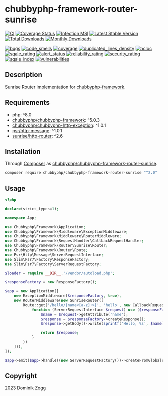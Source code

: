 # chubbyphp-framework-router-sunrise

[![CI](https://github.com/chubbyphp/chubbyphp-framework-router-sunrise/workflows/CI/badge.svg?branch=master)](https://github.com/chubbyphp/chubbyphp-framework-router-sunrise/actions?query=workflow%3ACI)
[![Coverage Status](https://coveralls.io/repos/github/chubbyphp/chubbyphp-framework-router-sunrise/badge.svg?branch=master)](https://coveralls.io/github/chubbyphp/chubbyphp-framework-router-sunrise?branch=master)
[![Infection MSI](https://badge.stryker-mutator.io/github.com/chubbyphp/chubbyphp-framework-router-sunrise/master)](https://dashboard.stryker-mutator.io/reports/github.com/chubbyphp/chubbyphp-framework-router-sunrise/master)
[![Latest Stable Version](https://poser.pugx.org/chubbyphp/chubbyphp-framework-router-sunrise/v/stable.png)](https://packagist.org/packages/chubbyphp/chubbyphp-framework-router-sunrise)
[![Total Downloads](https://poser.pugx.org/chubbyphp/chubbyphp-framework-router-sunrise/downloads.png)](https://packagist.org/packages/chubbyphp/chubbyphp-framework-router-sunrise)
[![Monthly Downloads](https://poser.pugx.org/chubbyphp/chubbyphp-framework-router-sunrise/d/monthly)](https://packagist.org/packages/chubbyphp/chubbyphp-framework-router-sunrise)

[![bugs](https://sonarcloud.io/api/project_badges/measure?project=chubbyphp_chubbyphp-framework-router-sunrise&metric=bugs)](https://sonarcloud.io/dashboard?id=chubbyphp_chubbyphp-framework-router-sunrise)
[![code_smells](https://sonarcloud.io/api/project_badges/measure?project=chubbyphp_chubbyphp-framework-router-sunrise&metric=code_smells)](https://sonarcloud.io/dashboard?id=chubbyphp_chubbyphp-framework-router-sunrise)
[![coverage](https://sonarcloud.io/api/project_badges/measure?project=chubbyphp_chubbyphp-framework-router-sunrise&metric=coverage)](https://sonarcloud.io/dashboard?id=chubbyphp_chubbyphp-framework-router-sunrise)
[![duplicated_lines_density](https://sonarcloud.io/api/project_badges/measure?project=chubbyphp_chubbyphp-framework-router-sunrise&metric=duplicated_lines_density)](https://sonarcloud.io/dashboard?id=chubbyphp_chubbyphp-framework-router-sunrise)
[![ncloc](https://sonarcloud.io/api/project_badges/measure?project=chubbyphp_chubbyphp-framework-router-sunrise&metric=ncloc)](https://sonarcloud.io/dashboard?id=chubbyphp_chubbyphp-framework-router-sunrise)
[![sqale_rating](https://sonarcloud.io/api/project_badges/measure?project=chubbyphp_chubbyphp-framework-router-sunrise&metric=sqale_rating)](https://sonarcloud.io/dashboard?id=chubbyphp_chubbyphp-framework-router-sunrise)
[![alert_status](https://sonarcloud.io/api/project_badges/measure?project=chubbyphp_chubbyphp-framework-router-sunrise&metric=alert_status)](https://sonarcloud.io/dashboard?id=chubbyphp_chubbyphp-framework-router-sunrise)
[![reliability_rating](https://sonarcloud.io/api/project_badges/measure?project=chubbyphp_chubbyphp-framework-router-sunrise&metric=reliability_rating)](https://sonarcloud.io/dashboard?id=chubbyphp_chubbyphp-framework-router-sunrise)
[![security_rating](https://sonarcloud.io/api/project_badges/measure?project=chubbyphp_chubbyphp-framework-router-sunrise&metric=security_rating)](https://sonarcloud.io/dashboard?id=chubbyphp_chubbyphp-framework-router-sunrise)
[![sqale_index](https://sonarcloud.io/api/project_badges/measure?project=chubbyphp_chubbyphp-framework-router-sunrise&metric=sqale_index)](https://sonarcloud.io/dashboard?id=chubbyphp_chubbyphp-framework-router-sunrise)
[![vulnerabilities](https://sonarcloud.io/api/project_badges/measure?project=chubbyphp_chubbyphp-framework-router-sunrise&metric=vulnerabilities)](https://sonarcloud.io/dashboard?id=chubbyphp_chubbyphp-framework-router-sunrise)

## Description

Sunrise Router implementation for [chubbyphp-framework][1].

## Requirements

 * php: ^8.0
 * [chubbyphp/chubbyphp-framework][1]: ^5.0.3
 * [chubbyphp/chubbyphp-http-exception][2]: ^1.0.1
 * [psr/http-message][3]: ^1.0.1
 * [sunrise/http-router][4]: ^2.6

## Installation

Through [Composer](http://getcomposer.org) as [chubbyphp/chubbyphp-framework-router-sunrise][10].

```bash
composer require chubbyphp/chubbyphp-framework-router-sunrise "^2.0"
```

## Usage

```php
<?php

declare(strict_types=1);

namespace App;

use Chubbyphp\Framework\Application;
use Chubbyphp\Framework\Middleware\ExceptionMiddleware;
use Chubbyphp\Framework\Middleware\RouterMiddleware;
use Chubbyphp\Framework\RequestHandler\CallbackRequestHandler;
use Chubbyphp\Framework\Router\Sunrise\Router;
use Chubbyphp\Framework\Router\Route;
use Psr\Http\Message\ServerRequestInterface;
use Slim\Psr7\Factory\ResponseFactory;
use Slim\Psr7\Factory\ServerRequestFactory;

$loader = require __DIR__.'/vendor/autoload.php';

$responseFactory = new ResponseFactory();

$app = new Application([
    new ExceptionMiddleware($responseFactory, true),
    new RouterMiddleware(new SunriseRouter([
        Route::get('/hello/{name<[a-z]+>}', 'hello', new CallbackRequestHandler(
            function (ServerRequestInterface $request) use ($responseFactory) {
                $name = $request->getAttribute('name');
                $response = $responseFactory->createResponse();
                $response->getBody()->write(sprintf('Hello, %s', $name));

                return $response;
            }
        ))
    ])),
]);

$app->emit($app->handle((new ServerRequestFactory())->createFromGlobals()));
```

## Copyright

2023 Dominik Zogg

[1]: https://packagist.org/packages/chubbyphp/chubbyphp-framework
[2]: https://packagist.org/packages/chubbyphp/chubbyphp-http-exception
[3]: https://packagist.org/packages/psr/http-message
[4]: https://packagist.org/packages/sunrise/http-router
[10]: https://packagist.org/packages/chubbyphp/chubbyphp-framework-router-sunrise
